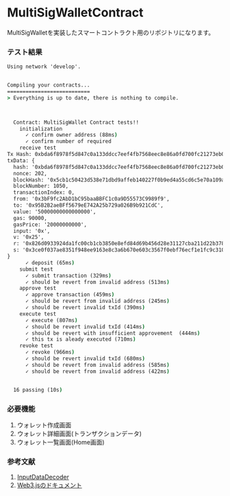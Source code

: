 # MultiSigWalletContract
MultiSigWalletを実装したスマートコントラクト用のリポジトリになります。

### テスト結果

```cmd
Using network 'develop'.


Compiling your contracts...
===========================
> Everything is up to date, there is nothing to compile.



  Contract: MultiSigWallet Contract tests!!
    initialization
      ✓ confirm owner address (88ms)
      ✓ confirm number of required
    receive test
Tx Hash: 0xbda6f8978f5d847c0a133ddcc7eef4fb7568eec8e86a0fd700fc21273eb0252a
txData: {
  hash: '0xbda6f8978f5d847c0a133ddcc7eef4fb7568eec8e86a0fd700fc21273eb0252a',
  nonce: 202,
  blockHash: '0x5cb1c50423d538e71dbd9affeb140227f0b9ed4a55cd6c5e70a109a1f395101e',
  blockNumber: 1050,
  transactionIndex: 0,
  from: '0x3bF9fc2AbD1bC95baaBBFC1c0a9D55573C9989f9',
  to: '0x95B2B2aeBFf5679eE742A25b729a026B9b921CdC',
  value: '50000000000000000',
  gas: 90000,
  gasPrice: '20000000000',
  input: '0x',
  v: '0x25',
  r: '0x826d0933924da1fc00cb1cb3850e8efd84d69b456d28e31127cba211d22b3786',
  s: '0x3ce0f037ae8351f948ee9163e8c3a6b670e603c3567f0ebf76ecf1e1fc9c3107'
}
      ✓ deposit (65ms)
    submit test
      ✓ submit transaction (329ms)
      ✓ should be revert from invalid address (513ms)
    approve test
      ✓ approve transaction (459ms)
      ✓ should be revert from invalid address (245ms)
      ✓ should be revert invalid txId (390ms)
    execute test
      ✓ execute (807ms)
      ✓ should be revert invalid txId (414ms)
      ✓ should be revert with insufficient approvement  (444ms)
      ✓ this tx is aleady executed (710ms)
    revoke test
      ✓ revoke (966ms)
      ✓ should be revert invalid txId (680ms)
      ✓ should be revert from invalid address (585ms)
      ✓ should be revert from invalid address (422ms)


  16 passing (10s)
```

### 必要機能
1. ウォレット作成画面
2. ウォレット詳細画面(トランザクションデータ)
3. ウォレット一覧画面(Home画面)

### 参考文献
1. <a href="https://lab.miguelmota.com/ethereum-input-data-decoder/example/">InputDataDecoder</a>
2. <a href="https://web3js.readthedocs.io/en/v1.2.11/web3-eth-abi.html">Web3.jsのドキュメント</a>